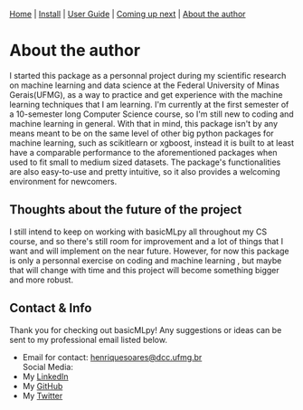 [Home](https://henrysilvacs.github.io/basicMLpy/)  | [Install](https://henrysilvacs.github.io/basicMLpy/install) | [User Guide](https://henrysilvacs.github.io/basicMLpy/user_guide) | [Coming up next](https://henrysilvacs.github.io/basicMLpy/coming_up_next) | [About the author](https://henrysilvacs.github.io/basicMLpy/about)
# About the author
I started this package as a personnal project during my scientific research on machine learning and data science at the Federal University of Minas Gerais(UFMG), as a way to practice and get experience with the machine learning techniques that I am learning. I'm currently at the first semester of a 10-semester long Computer Science course, so I'm still new to coding and machine learning in general. With that in mind, this package isn't by any means meant to be on the same level of other big python packages for machine learning, such as scikitlearn or xgboost, instead it is built to at least have a comparable performance to the aforementioned packages when used to fit small to medium sized datasets. The package's functionalities are also easy-to-use and pretty intuitive, so it also provides a welcoming environment for newcomers.<br />
## Thoughts about the future of the project
I still intend to keep on working with basicMLpy all throughout my CS course, and so there's still room for improvement and a lot of things that I want and will implement on the near future. However, for now this package is only a personnal exercise on coding and machine learning , but maybe that will change with time and this project will become something bigger and more robust.
## Contact & Info
Thank you for checking out basicMLpy! Any suggestions or ideas can be sent to my professional email listed below.
* Email for contact: henriquesoares@dcc.ufmg.br<br />
Social Media:
* My [LinkedIn](https://www.linkedin.com/in/henrique-soares-b478841a2/?locale=en_US)
* My [GitHub](https://github.com/HenrySilvaCS)
* My [Twitter](https://twitter.com/vaitomarnomidia)
